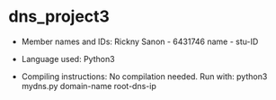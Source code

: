 # dns_project3

- Member names and IDs:
  Rickny Sanon - 6431746
  name - stu-ID

- Language used: Python3

- Compiling instructions:
  No compilation needed. Run with:
  python3 mydns.py domain-name root-dns-ip
